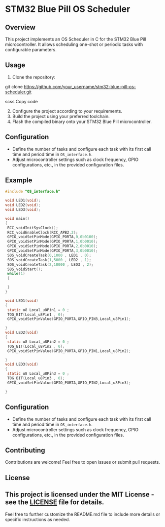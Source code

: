 # STM32 Blue Pill OS Scheduler

## Overview

This project implements an OS Scheduler in C for the STM32 Blue Pill microcontroller. It allows scheduling one-shot or periodic tasks with configurable parameters.

## Usage

1. Clone the repository:

git clone https://github.com/your_username/stm32-blue-pill-os-scheduler.git

scss
Copy code

2. Configure the project according to your requirements.
3. Build the project using your preferred toolchain.
4. Flash the compiled binary onto your STM32 Blue Pill microcontroller.

## Configuration

- Define the number of tasks and configure each task with its first call time and period time in `OS_interface.h`.
- Adjust microcontroller settings such as clock frequency, GPIO configurations, etc., in the provided configuration files.

## Example

```c
#include "OS_interface.h"

void LED1(void);
void LED2(void);
void LED3(void);

void main()
{
 RCC_voidInitSysClock();
 RCC_voidEnableClock(RCC_APB2,2);
 GPIO_voidSetPinMode(GPIO_PORTA,0,0b0100);
 GPIO_voidSetPinMode(GPIO_PORTA,1,0b0010);
 GPIO_voidSetPinMode(GPIO_PORTA,2,0b0010);
 GPIO_voidSetPinMode(GPIO_PORTA,3,0b0010);
 SOS_voidCreateTask(0,1000 , LED1 , 0);
 SOS_voidCreateTask(1,5000 , LED2 , 1);
 SOS_voidCreateTask(2,10000 , LED3 , 2);
 SOS_voidStart();
 while(1)
 {

 }
}

void LED1(void)
{
 static u8 Local_u8Pin1 = 0 ;
 TOG_BIT(Local_u8Pin1 , 0);
 GPIO_voidSetPinValue(GPIO_PORTA,GPIO_PIN3,Local_u8Pin1);

}
void LED2(void)
{
 static u8 Local_u8Pin2 = 0 ;
 TOG_BIT(Local_u8Pin2 , 0);
 GPIO_voidSetPinValue(GPIO_PORTA,GPIO_PIN1,Local_u8Pin2);

}
void LED3(void)
{
 static u8 Local_u8Pin3 = 0 ;
 TOG_BIT(Local_u8Pin3 , 0);
 GPIO_voidSetPinValue(GPIO_PORTA,GPIO_PIN2,Local_u8Pin3);

}


```
## Configuration

- Define the number of tasks and configure each task with its first call time and period time in `OS_interface.h`.
- Adjust microcontroller settings such as clock frequency, GPIO configurations, etc., in the provided configuration files.

## Contributing

Contributions are welcome! Feel free to open issues or submit pull requests.

## License

This project is licensed under the MIT License - see the [LICENSE](LICENSE) file for details.
---
Feel free to further customize the README.md file to include more details or specific instructions as needed.





 
